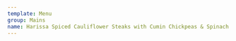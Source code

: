 ```yaml
---
template: Menu
group: Mains
name: Harissa Spiced Cauliflower Steaks with Cumin Chickpeas & Spinach (V) (GF)
---
```

